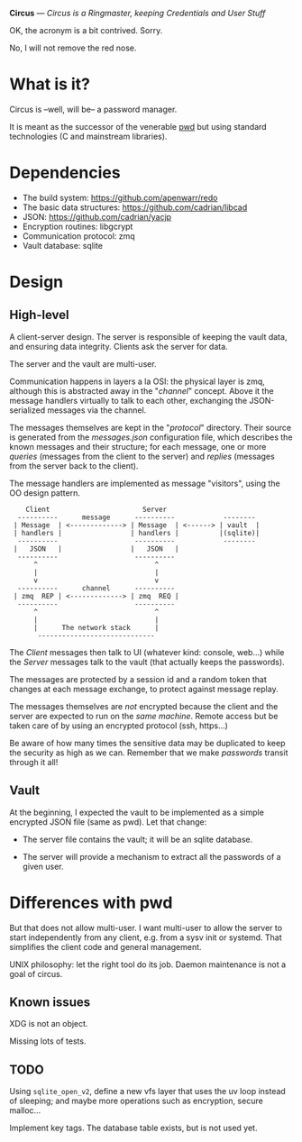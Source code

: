 **Circus** — *Circus is a Ringmaster, keeping Credentials and User Stuff*

OK, the acronym is a bit contrived. Sorry.

No, I will not remove the red nose.

# What is it?

Circus is –well, will be– a password manager.

It is meant as the successor of the venerable
[pwd](https://github.com/cadrian/pwd/) but using standard technologies
(C and mainstream libraries).

# Dependencies

* The build system: https://github.com/apenwarr/redo
* The basic data structures: https://github.com/cadrian/libcad
* JSON: https://github.com/cadrian/yacjp
* Encryption routines: libgcrypt
* Communication protocol: zmq
* Vault database: sqlite

# Design

## High-level

A client-server design. The server is responsible of keeping the vault
data, and ensuring data integrity. Clients ask the server for data.

The server and the vault are multi-user.

Communication happens in layers a la OSI: the physical layer is zmq,
although this is abstracted away in the "*channel*" concept.  Above it
the message handlers virtually to talk to each other, exchanging the
JSON-serialized messages via the channel.

The messages themselves are kept in the "*protocol*" directory. Their
source is generated from the *messages.json* configuration file, which
describes the known messages and their structure; for each message,
one or more *queries* (messages from the client to the server) and
*replies* (messages from the server back to the client).

The message handlers are implemented as message "visitors", using the
OO design pattern.

        Client                       Server
      ----------      message      ----------            --------
     | Message  | <-------------> | Message  | <------> | vault  |
     | handlers |                 | handlers |          |(sqlite)|
      ----------                   ----------            --------
     |   JSON   |                 |   JSON   |
      ----------                   ----------
          ^                             ^
          |                             |
          v                             v
      ----------      channel      ----------
     | zmq  REP | <-------------> | zmq  REQ |
      ----------                   ----------
          ^                             ^
          |                             |
          |      The network stack      |
           -----------------------------

The *Client* messages then talk to UI (whatever kind: console, web…)
while the *Server* messages talk to the vault (that actually keeps the
passwords).

The messages are protected by a session id and a random token that
changes at each message exchange, to protect against message
replay.

The messages themselves are *not* encrypted because the client and the
server are expected to run on the *same machine*. Remote access but be
taken care of by using an encrypted protocol (ssh, https…)

Be aware of how many times the sensitive data may be duplicated to
keep the security as high as we can. Remember that we make *passwords*
transit through it all!

## Vault

At the beginning, I expected the vault to be implemented as a simple
encrypted JSON file (same as pwd). Let that change:

* The server file contains the vault; it will be an sqlite database.

* The server will provide a mechanism to extract all the passwords of
  a given user.

# Differences with pwd

But that does not allow multi-user. I want multi-user to allow the
server to start independently from any client, e.g. from a sysv init
or systemd. That simplifies the client code and general
management.

UNIX philosophy: let the right tool do its job. Daemon maintenance is
not a goal of circus.

## Known issues

XDG is not an object.

Missing lots of tests.

## TODO

Using `sqlite_open_v2`, define a new vfs layer that uses the uv loop
instead of sleeping; and maybe more operations such as encryption,
secure malloc…

Implement key tags. The database table exists, but is not used yet.
